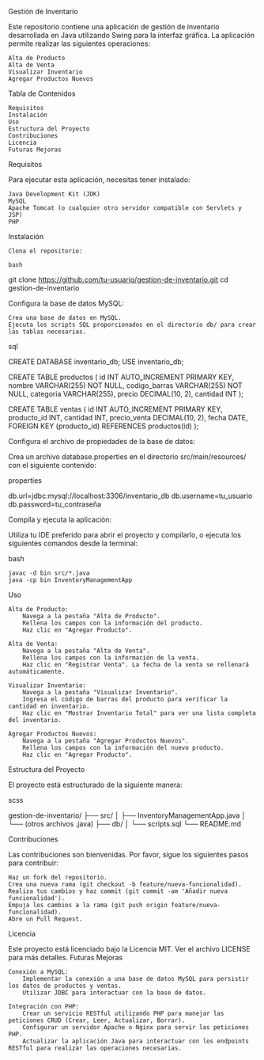 Gestión de Inventario

Este repositorio contiene una aplicación de gestión de inventario desarrollada en Java utilizando Swing para la interfaz gráfica. La aplicación permite realizar las siguientes operaciones:

    Alta de Producto
    Alta de Venta
    Visualizar Inventario
    Agregar Productos Nuevos

Tabla de Contenidos

    Requisitos
    Instalación
    Uso
    Estructura del Proyecto
    Contribuciones
    Licencia
    Futuras Mejoras

Requisitos

Para ejecutar esta aplicación, necesitas tener instalado:

    Java Development Kit (JDK)
    MySQL
    Apache Tomcat (o cualquier otro servidor compatible con Servlets y JSP)
    PHP

Instalación

    Clona el repositorio:

    bash

git clone https://github.com/tu-usuario/gestion-de-inventario.git
cd gestion-de-inventario

Configura la base de datos MySQL:

    Crea una base de datos en MySQL.
    Ejecuta los scripts SQL proporcionados en el directorio db/ para crear las tablas necesarias.

sql

CREATE DATABASE inventario_db;
USE inventario_db;

CREATE TABLE productos (
    id INT AUTO_INCREMENT PRIMARY KEY,
    nombre VARCHAR(255) NOT NULL,
    codigo_barras VARCHAR(255) NOT NULL,
    categoria VARCHAR(255),
    precio DECIMAL(10, 2),
    cantidad INT
);

CREATE TABLE ventas (
    id INT AUTO_INCREMENT PRIMARY KEY,
    producto_id INT,
    cantidad INT,
    precio_venta DECIMAL(10, 2),
    fecha DATE,
    FOREIGN KEY (producto_id) REFERENCES productos(id)
);

Configura el archivo de propiedades de la base de datos:

Crea un archivo database.properties en el directorio src/main/resources/ con el siguiente contenido:

properties

db.url=jdbc:mysql://localhost:3306/inventario_db
db.username=tu_usuario
db.password=tu_contraseña

Compila y ejecuta la aplicación:

Utiliza tu IDE preferido para abrir el proyecto y compilarlo, o ejecuta los siguientes comandos desde la terminal:

bash

    javac -d bin src/*.java
    java -cp bin InventoryManagementApp

Uso

    Alta de Producto:
        Navega a la pestaña "Alta de Producto".
        Rellena los campos con la información del producto.
        Haz clic en "Agregar Producto".

    Alta de Venta:
        Navega a la pestaña "Alta de Venta".
        Rellena los campos con la información de la venta.
        Haz clic en "Registrar Venta". La fecha de la venta se rellenará automáticamente.

    Visualizar Inventario:
        Navega a la pestaña "Visualizar Inventario".
        Ingresa el código de barras del producto para verificar la cantidad en inventario.
        Haz clic en "Mostrar Inventario Total" para ver una lista completa del inventario.

    Agregar Productos Nuevos:
        Navega a la pestaña "Agregar Productos Nuevos".
        Rellena los campos con la información del nuevo producto.
        Haz clic en "Agregar Producto".

Estructura del Proyecto

El proyecto está estructurado de la siguiente manera:

scss

gestion-de-inventario/
├── src/
│   ├── InventoryManagementApp.java
│   └── (otros archivos .java)
├── db/
│   └── scripts.sql
└── README.md

Contribuciones

Las contribuciones son bienvenidas. Por favor, sigue los siguientes pasos para contribuir:

    Haz un fork del repositorio.
    Crea una nueva rama (git checkout -b feature/nueva-funcionalidad).
    Realiza tus cambios y haz commit (git commit -am 'Añadir nueva funcionalidad').
    Empuja los cambios a la rama (git push origin feature/nueva-funcionalidad).
    Abre un Pull Request.

Licencia

Este proyecto está licenciado bajo la Licencia MIT. Ver el archivo LICENSE para más detalles.
Futuras Mejoras

    Conexión a MySQL:
        Implementar la conexión a una base de datos MySQL para persistir los datos de productos y ventas.
        Utilizar JDBC para interactuar con la base de datos.

    Integración con PHP:
        Crear un servicio RESTful utilizando PHP para manejar las peticiones CRUD (Crear, Leer, Actualizar, Borrar).
        Configurar un servidor Apache o Nginx para servir las peticiones PHP.
        Actualizar la aplicación Java para interactuar con los endpoints RESTful para realizar las operaciones necesarias.
